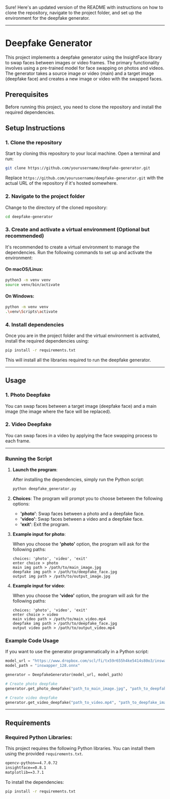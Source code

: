 Sure! Here's an updated version of the README with instructions on how to clone the repository, navigate to the project folder, and set up the environment for the deepfake generator.

---

# Deepfake Generator

This project implements a deepfake generator using the InsightFace library to swap faces between images or video frames. The primary functionality involves using a pre-trained model for face swapping on photos and videos. The generator takes a source image or video (main) and a target image (deepfake face) and creates a new image or video with the swapped faces.

## Prerequisites

Before running this project, you need to clone the repository and install the required dependencies.

## Setup Instructions

### 1. Clone the repository

Start by cloning this repository to your local machine. Open a terminal and run:

```bash
git clone https://github.com/yourusername/deepfake-generator.git
```

Replace `https://github.com/yourusername/deepfake-generator.git` with the actual URL of the repository if it's hosted somewhere.

### 2. Navigate to the project folder

Change to the directory of the cloned repository:

```bash
cd deepfake-generator
```

### 3. Create and activate a virtual environment (Optional but recommended)

It's recommended to create a virtual environment to manage the dependencies. Run the following commands to set up and activate the environment:

#### On macOS/Linux:

```bash
python3 -m venv venv
source venv/bin/activate
```

#### On Windows:

```bash
python -m venv venv
.\venv\Scripts\activate
```

### 4. Install dependencies

Once you are in the project folder and the virtual environment is activated, install the required dependencies using:

```bash
pip install -r requirements.txt
```

This will install all the libraries required to run the deepfake generator.

---

## Usage

### 1. **Photo Deepfake**

You can swap faces between a target image (deepfake face) and a main image (the image where the face will be replaced).

### 2. **Video Deepfake**

You can swap faces in a video by applying the face swapping process to each frame.

---

### Running the Script

1. **Launch the program**:

   After installing the dependencies, simply run the Python script:

   ```bash
   python deepfake_generator.py
   ```

2. **Choices**: The program will prompt you to choose between the following options:
   - **'photo'**: Swap faces between a photo and a deepfake face.
   - **'video'**: Swap faces between a video and a deepfake face.
   - **'exit'**: Exit the program.

3. **Example input for photo**:

   When you choose the **'photo'** option, the program will ask for the following paths:
   ```text
   choices: 'photo', 'video', 'exit'
   enter choice > photo
   main img path > /path/to/main_image.jpg
   deepfake img path > /path/to/deepfake_face.jpg
   output img path > /path/to/output_image.jpg
   ```

4. **Example input for video**:

   When you choose the **'video'** option, the program will ask for the following paths:
   ```text
   choices: 'photo', 'video', 'exit'
   enter choice > video
   main video path > /path/to/main_video.mp4
   deepfake img path > /path/to/deepfake_face.jpg
   output video path > /path/to/output_video.mp4
   ```

### Example Code Usage

If you want to use the generator programmatically in a Python script:

```python
model_url = "https://www.dropbox.com/scl/fi/tx59r655h4ke5414s80o3/inswapper_128.onnx?rlkey=p9ktqp27w1bxzc3s30dzb9832&st=du2h5t6t&dl=1"
model_path = "inswapper_128.onnx"

generator = DeepfakeGenerator(model_url, model_path)

# Create photo deepfake
generator.get_photo_deepfake("path_to_main_image.jpg", "path_to_deepfake_image.jpg", "output_image.jpg")

# Create video deepfake
generator.get_video_deepfake("path_to_video.mp4", "path_to_deepfake_image.jpg", "output_video.mp4")
```

---

## Requirements

### Required Python Libraries:

This project requires the following Python libraries. You can install them using the provided `requirements.txt`.

```txt
opencv-python==4.7.0.72
insightface==0.8.1
matplotlib==3.7.1
```

To install the dependencies:

```bash
pip install -r requirements.txt
```
